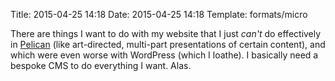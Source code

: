 Title: 2015-04-25 14:18
Date: 2015-04-25 14:18
Template: formats/micro

There are things I want to do with my website that I just *can't* do effectively
in [Pelican] \(like art-directed, multi-part presentations of certain content),
and which were even worse with WordPress (which I loathe). I basically need a
bespoke CMS to do everything I want. Alas.

[Pelican]: http://docs.getpelican.com/en/3.5.0/index.html